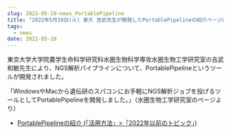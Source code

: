 ```yaml
---
slug: 2022-05-10-news_PortablePipeline
title: "2022年5月10日(火) 東大 吉武先生が開発したPortablePipelineの紹介ページの追加"
tags:
  - news
date: 2022-05-10
---
```


東京大学大学院農学生命科学研究科水圏生物科学専攻水圏生物工学研究室の吉武和敏先生により、NGS解析パイプラインについて、PortablePipelineというツールが開発されました。

<!-- truncate -->

「WindowsやMacから遺伝研のスパコンにお手軽にNGS解析ジョブを投げるツールとしてPortablePipelineを開発しました。」（水圏生物工学研究室のページより）

- [PortablePipelineの紹介 (「活用方法」>「2022年以前のトピック」) ](/advanced_guides/topics/advanced_guide_2020-2022/#portablepipeline)